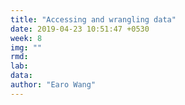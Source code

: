 ```yaml
---
title: "Accessing and wrangling data"
date: 2019-04-23 10:51:47 +0530
week: 8
img: ""
rmd:
lab:
data:
author: "Earo Wang"
---
```

